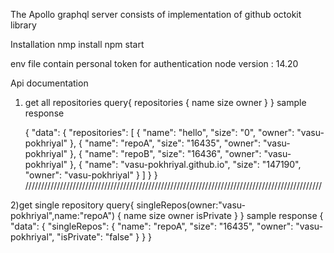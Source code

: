 The Apollo graphql server consists of implementation of github octokit library

Installation
nmp install
npm start 

env file contain personal token for authentication
node version : 14.20


Api documentation
1) get all repositories
    query{
  repositories {
    name
    size 
    owner
  }
}
    sample response

    {
    "data": {
        "repositories": [
            {
                "name": "hello",
                "size": "0",
                "owner": "vasu-pokhriyal"
            },
            {
                "name": "repoA",
                "size": "16435",
                "owner": "vasu-pokhriyal"
            },
            {
                "name": "repoB",
                "size": "16436",
                "owner": "vasu-pokhriyal"
            },
            {
                "name": "vasu-pokhriyal.github.io",
                "size": "147190",
                "owner": "vasu-pokhriyal"
            }
        ]
    }
}
//////////////////////////////////////////////////////////////////////////////////////////////

2)get single repository
    query{
  singleRepos(owner:"vasu-pokhriyal",name:"repoA") {
    name
    size 
    owner
    isPrivate
  }
}
    sample response
    {
    "data": {
        "singleRepos": {
            "name": "repoA",
            "size": "16435",
            "owner": "vasu-pokhriyal",
            "isPrivate": "false"
        }
    }
    }